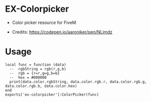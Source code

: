 # EX-Colorpicker
- Color picker resource for FiveM

- Credits: https://codepen.io/aaroniker/pen/NLjmdz
# Usage
```
local func = function (data)
  --  rgbString = rgb(r,g,b)
  --  rgb = {r=r,g=g,b=b}
  --  hex = #000000
  print(data.color.rgbString, data.color.rgb.r, data.color.rgb.g, data.color.rgb.b, data.color.hex)
end
exports['ex-colorpicker']:ColorPicker(func)
